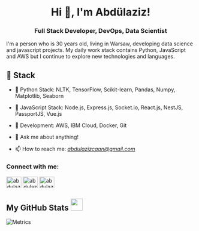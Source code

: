 <h1 align="center">Hi 👋, I'm Abdülaziz!</h1>
<h3 align="center">Full Stack Developer, DevOps, Data Scientist</h3>

I'm a person who is 30 years old, living in Warsaw, developing data science and javascript projects. My daily work stack contains Python, JavaScript and AWS but I continue to explore new technologies and languages.

## 🔨 Stack 

- 🐍  Python Stack: NLTK, TensorFlow, Scikit-learn, Pandas, Numpy, Matplotlib, Seaborn
	
- 🌱 JavaScript Stack: Node.js, Express.js, Socket.io, React.js, NestJS, PassportJS, Vue.js

- 🌿 Development: AWS, IBM Cloud, Docker, Git
	
- 💬 Ask me about anything!
	
- 📫 How to reach me: *abdulazizcaan@gmail.com*

<h3 align="left">Connect with me:</h3>
<p align="left">
<a href="https://twitter.com/abdulazizcann" target="blank"><img align="center" src="https://raw.githubusercontent.com/rahuldkjain/github-profile-readme-generator/master/src/images/icons/Social/twitter.svg" alt="abdulazizcann" height="30" width="40" /></a>
<a href="https://linkedin.com/in/abdulazizcan" target="blank"><img align="center" src="https://raw.githubusercontent.com/rahuldkjain/github-profile-readme-generator/master/src/images/icons/Social/linked-in-alt.svg" alt="abdulazizcan" height="30" width="40" /></a>
<a href="https://instagram.com/abdulazizcaan" target="blank"><img align="center" src="https://raw.githubusercontent.com/rahuldkjain/github-profile-readme-generator/master/src/images/icons/Social/instagram.svg" alt="abdulazizcaan" height="30" width="40" /></a>
</p>


<h2> My GitHub Stats <img src='https://media1.giphy.com/media/du3J3cXyzhj75IOgvA/giphy.gif?cid=ecf05e47x2g034i9pzwtzzsd3xgg2w9nr94t4tflbbgo3008&rid=giphy.gif' width='32px'> </h2>

![Metrics](https://metrics.lecoq.io/abdulazizcan?template=terminal&base.header=0&base.activity=0&base.repositories=0&base.metadata=0&languages=1&languages.limit=8&languages.colors=github&languages.threshold=0%25&config.timezone=America%2FToronto)
